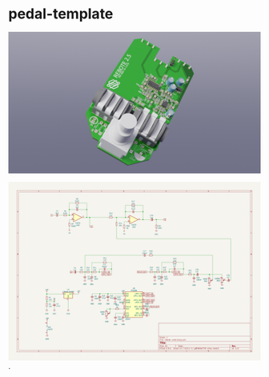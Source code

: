 # pedal-template
![image info](./outputs/rebote-smd-3D_blender_top.png)

![image schematic](outputs/rebote-smd-schematic_.svg).
